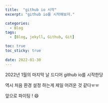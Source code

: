 ```yaml
---
title:  "github io 시작"
excerpt: "github io를 시작해보자."

categories:
  - Blog
tags:
  - [Blog, jekyll, Github, Git]

toc: true
toc_sticky: true
 
date: 2022-01-30
---
```


2022년 1월의 마지막 날 드디어 github io를 시작한당

역시 처음 환경 설정 하는게 제일 어려운 것 같다ㅠㅠ

앞으로 파이팅 ! :smile:
